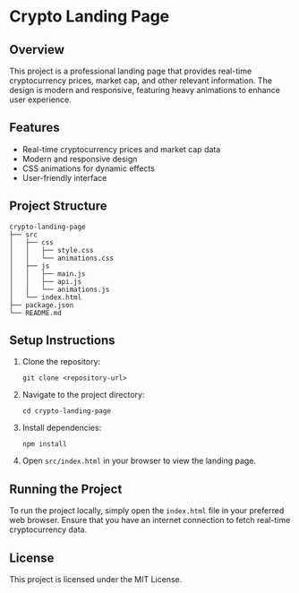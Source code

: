 # Crypto Landing Page

## Overview
This project is a professional landing page that provides real-time cryptocurrency prices, market cap, and other relevant information. The design is modern and responsive, featuring heavy animations to enhance user experience.

## Features
- Real-time cryptocurrency prices and market cap data
- Modern and responsive design
- CSS animations for dynamic effects
- User-friendly interface

## Project Structure
```
crypto-landing-page
├── src
│   ├── css
│   │   ├── style.css
│   │   └── animations.css
│   ├── js
│   │   ├── main.js
│   │   ├── api.js
│   │   └── animations.js
│   └── index.html
├── package.json
└── README.md
```

## Setup Instructions
1. Clone the repository:
   ```
   git clone <repository-url>
   ```
2. Navigate to the project directory:
   ```
   cd crypto-landing-page
   ```
3. Install dependencies:
   ```
   npm install
   ```
4. Open `src/index.html` in your browser to view the landing page.

## Running the Project
To run the project locally, simply open the `index.html` file in your preferred web browser. Ensure that you have an internet connection to fetch real-time cryptocurrency data.

## License
This project is licensed under the MIT License.